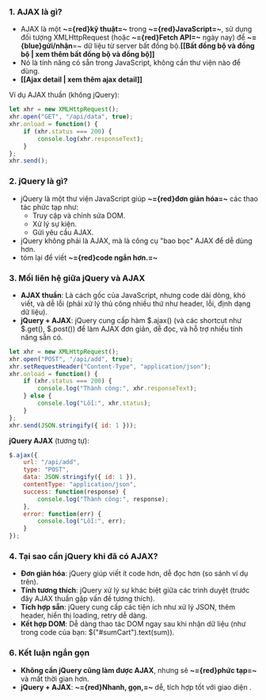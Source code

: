 
### 1. **AJAX là gì?**

- AJAX là một **~={red}kỹ thuật=~** trong **~={red}JavaScript=~**, sử dụng đối tượng XMLHttpRequest (hoặc **~={red}Fetch API=~** ngày nay) để **~={blue}gửi/nhận**=~ dữ liệu từ server bất đồng bộ.**[[Bất đồng bộ và đồng bộ | xem thêm bất đồng bộ và đồng bộ]]**
- Nó là tính năng có sẵn trong JavaScript, không cần thư viện nào để dùng.
- **[[Ajax detail | xem thêm ajax detail]]**

Ví dụ AJAX thuần (không jQuery):

```js
let xhr = new XMLHttpRequest();
xhr.open("GET", "/api/data", true);
xhr.onload = function() {
    if (xhr.status === 200) {
        console.log(xhr.responseText);
    }
};
xhr.send();
```

### 2. **jQuery là gì?**

- jQuery là một thư viện JavaScript giúp **~={red}đơn giản hóa=~** các thao tác phức tạp như:
    - Truy cập và chỉnh sửa DOM.
    - Xử lý sự kiện.
    - Gửi yêu cầu AJAX.
- jQuery không phải là AJAX, mà là công cụ "bao bọc" AJAX để dễ dùng hơn.
- tóm lại để viết **~={red}code ngắn hơn.=~**


### 3. **Mối liên hệ giữa jQuery và AJAX**

- **AJAX thuần**: Là cách gốc của JavaScript, nhưng code dài dòng, khó viết, và dễ lỗi (phải xử lý thủ công nhiều thứ như header, lỗi, định dạng dữ liệu).
- **jQuery + AJAX**: jQuery cung cấp hàm $.ajax() (và các shortcut như $.get(), $.post()) để làm AJAX đơn giản, dễ đọc, và hỗ trợ nhiều tính năng sẵn có.

```js
let xhr = new XMLHttpRequest();
xhr.open("POST", "/api/add", true);
xhr.setRequestHeader("Content-Type", "application/json");
xhr.onload = function() {
    if (xhr.status === 200) {
        console.log("Thành công:", xhr.responseText);
    } else {
        console.log("Lỗi:", xhr.status);
    }
};
xhr.send(JSON.stringify({ id: 1 }));

```

**jQuery AJAX** (tương tự):

```js
$.ajax({
    url: "/api/add",
    type: "POST",
    data: JSON.stringify({ id: 1 }),
    contentType: "application/json",
    success: function(response) {
        console.log("Thành công:", response);
    },
    error: function(err) {
        console.log("Lỗi:", err);
    }
});
```

### 4. **Tại sao cần jQuery khi đã có AJAX?**

- **Đơn giản hóa**: jQuery giúp viết ít code hơn, dễ đọc hơn (so sánh ví dụ trên).
- **Tính tương thích**: jQuery xử lý sự khác biệt giữa các trình duyệt (trước đây AJAX thuần gặp vấn đề tương thích).
- **Tích hợp sẵn**: jQuery cung cấp các tiện ích như xử lý JSON, thêm header, hiển thị loading, retry dễ dàng.
- **Kết hợp DOM**: Dễ dàng thao tác DOM ngay sau khi nhận dữ liệu (như trong code của bạn: $("#sumCart").text(sum)).

### 6. **Kết luận ngắn gọn**

- **Không cần jQuery cũng làm được AJAX**, nhưng sẽ **~={red}phức tạp=~** và mất thời gian hơn.
- **jQuery + AJAX**: **~={red}Nhanh, gọn,=~** dễ, tích hợp tốt với giao diện
.